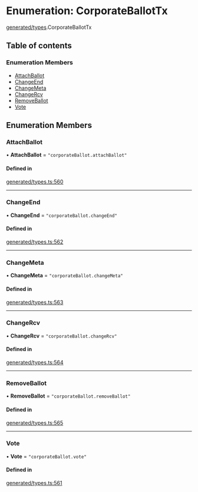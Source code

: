 # Enumeration: CorporateBallotTx

[generated/types](../wiki/generated.types).CorporateBallotTx

## Table of contents

### Enumeration Members

- [AttachBallot](../wiki/generated.types.CorporateBallotTx#attachballot)
- [ChangeEnd](../wiki/generated.types.CorporateBallotTx#changeend)
- [ChangeMeta](../wiki/generated.types.CorporateBallotTx#changemeta)
- [ChangeRcv](../wiki/generated.types.CorporateBallotTx#changercv)
- [RemoveBallot](../wiki/generated.types.CorporateBallotTx#removeballot)
- [Vote](../wiki/generated.types.CorporateBallotTx#vote)

## Enumeration Members

### AttachBallot

• **AttachBallot** = ``"corporateBallot.attachBallot"``

#### Defined in

[generated/types.ts:560](https://github.com/PolymeshAssociation/polymesh-sdk/blob/e978aefd/src/generated/types.ts#L560)

___

### ChangeEnd

• **ChangeEnd** = ``"corporateBallot.changeEnd"``

#### Defined in

[generated/types.ts:562](https://github.com/PolymeshAssociation/polymesh-sdk/blob/e978aefd/src/generated/types.ts#L562)

___

### ChangeMeta

• **ChangeMeta** = ``"corporateBallot.changeMeta"``

#### Defined in

[generated/types.ts:563](https://github.com/PolymeshAssociation/polymesh-sdk/blob/e978aefd/src/generated/types.ts#L563)

___

### ChangeRcv

• **ChangeRcv** = ``"corporateBallot.changeRcv"``

#### Defined in

[generated/types.ts:564](https://github.com/PolymeshAssociation/polymesh-sdk/blob/e978aefd/src/generated/types.ts#L564)

___

### RemoveBallot

• **RemoveBallot** = ``"corporateBallot.removeBallot"``

#### Defined in

[generated/types.ts:565](https://github.com/PolymeshAssociation/polymesh-sdk/blob/e978aefd/src/generated/types.ts#L565)

___

### Vote

• **Vote** = ``"corporateBallot.vote"``

#### Defined in

[generated/types.ts:561](https://github.com/PolymeshAssociation/polymesh-sdk/blob/e978aefd/src/generated/types.ts#L561)
